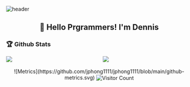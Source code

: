 ![header](https://capsule-render.vercel.app/api?type=waving&color=gradient&height=200&section=header&text=What's%20Up?&animation=twinkling&fontSize=40)

<h2 align="center">👋 Hello Prgrammers! I'm Dennis</h1>

### 🏆 Github Stats

<img  src="https://github-readme-stats.vercel.app/api?username=jphong1111&show_icons=true&hide_border=true&theme=highcontrast" width="48%" align="right" >
<img  src="https://github-readme-streak-stats.herokuapp.com/?user=jphong1111&theme=highcontrast" width="48%" >

<p align="center"> 
  ![Metrics](https://github.com/jphong1111/jphong1111/blob/main/github-metrics.svg)
  <img src="https://profile-counter.glitch.me/jphong1111/count.svg" alt="Visitor Count" align="center" />
</p>
